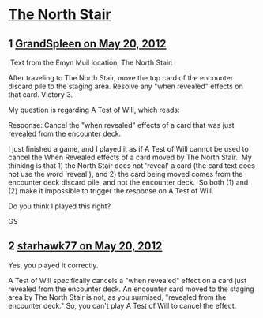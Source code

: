 # [The North Stair](https://community.fantasyflightgames.com/topic/64822-the-north-stair/)

## 1 [GrandSpleen on May 20, 2012](https://community.fantasyflightgames.com/topic/64822-the-north-stair/?do=findComment&comment=633368)

 Text from the Emyn Muil location, The North Stair:

After traveling to The North Stair, move the top card of the encounter discard pile to the staging area. Resolve any "when revealed" effects on that card. Victory 3.

My question is regarding A Test of Will, which reads:

Response: Cancel the "when revealed" effects of a card that was just revealed from the encounter deck.

I just finished a game, and I played it as if A Test of Will cannot be used to cancel the When Revealed effects of a card moved by The North Stair.  My thinking is that 1) the North Stair does not 'reveal' a card (the card text does not use the word 'reveal'), and 2) the card being moved comes from the encounter deck discard pile, and not the encounter deck.  So both (1) and (2) make it impossible to trigger the response on A Test of Will.

Do you think I played this right?

GS 

## 2 [starhawk77 on May 20, 2012](https://community.fantasyflightgames.com/topic/64822-the-north-stair/?do=findComment&comment=633412)

Yes, you played it correctly.

A Test of Will specifically cancels a "when revealed" effect on a card just revealed from the encounter deck. An encounter card moved to the staging area by The North Stair is not, as you surmised, "revealed from the encounter deck." So, you can't play A Test of Will to cancel the effect.

